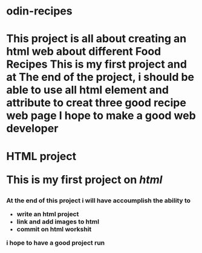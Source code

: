 # odin-recipes
This project is all about creating an html web about different Food Recipes 
This is my first project and at The end of the project, i should be able to
use all html element and attribute to creat three good recipe web page
I hope to make a good web developer
=======
<h1>HTML project
<p>This is my first project on <em>html</em></p>
<body>
  <h3>At the end of this project i will have accoumplish the ability to 
  <ul>
  <li>write an html project</li>
  <li>link and add images to html</li>
  <li>commit on html workshit</li>
  </ul>
  <p>i hope to have a good project run </p>
